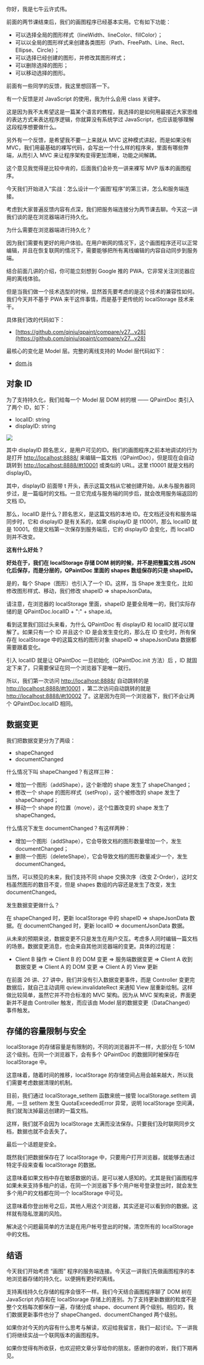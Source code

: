 你好，我是七牛云许式伟。

前面的两节课结束后，我们的画图程序已经基本实用。它有如下功能：

- 可以选择全局的图形样式（lineWidth、lineColor、fillColor）；
- 可以以全局的图形样式来创建各类图形（Path、FreePath、Line、Rect、Ellipse、Circle）；
- 可以选择已经创建的图形，并修改其图形样式；
- 可以删除选择的图形；
- 可以移动选择的图形。

前面有一些同学的反馈，我这里想回答一下。

有一个反馈是对 JavaScript 的使用，我为什么会用 class 关键字。

这是因为我不太希望这是一篇某个语言的教程，我选择的是如何用最接近大家思维的表达方式来表达程序逻辑，你就算没有系统学过 JavaScript，也应该能够理解这段程序想要做什么。

另外有一个反馈，是希望我不要一上来就从 MVC 这种模式讲起，而是如果没有 MVC，我们用最基础的裸写代码，会写出一个什么样的程序来，里面有哪些弊端，从而引入 MVC 来让程序架构变得更加清晰，功能之间解耦。

这个意见我觉得是比较中肯的，后面我们会补充一讲来裸写 MVP 版本的画图程序。

今天我们开始进入“实战：怎么设计一个‘画图’程序”的第三讲，怎么和服务端连接。

考虑到大家普遍反馈内容有点深，我们把服务端连接分为两节课去聊。今天这一讲我们谈的是在浏览器端进行持久化。

为什么需要在浏览器端进行持久化？

因为我们需要有更好的用户体验。在用户断网的情况下，这个画图程序还可以正常编辑，并且在恢复联网的情况下，需要能够把所有离线编辑的内容自动同步到服务端。

结合前面几讲的介绍，你可能立刻想到 Google 推的 PWA，它非常关注浏览器应用的离线体验。

但是当我们做一个技术选型的时候，显然首先要考虑的是这个技术的兼容性如何。我们今天并不基于 PWA 来干这件事情，而是基于更传统的 localStorage 技术来干。

具体我们改的代码如下：

- [https://github.com/qiniu/qpaint/compare/v27...v28](https://github.com/qiniu/qpaint/compare/v27...v28)

最核心的变化是 Model 层。完整的离线支持的 Model 层代码如下：

- [dom.js](https://github.com/qiniu/qpaint/blob/v28/paintweb/www/dom.js)

## 对象 ID

为了支持持久化，我们给每一个 Model 层 DOM 树的根 —— QPaintDoc 类引入了两个 ID，如下：

- localID: string
- displayID: string

![](https://static001.geekbang.org/resource/image/eb/56/eb45f019508b3c9f7a1f6bc868a5ac56.png?wh=804*723)

其中 displayID 顾名思义，是用户可见的ID。我们的画图程序之前本地调试的行为是打开 [http://localhost:8888/](http://localhost:8888/) 来编辑一篇文档（QPaintDoc），但是现在会自动跳转到 [http://localhost:8888/#t10001](http://localhost:8888/#t10001) 或类似的 URL。这里 t10001 就是文档的 displayID。

其中，displayID 前面带 t 开头，表示这篇文档从它被创建开始，从未与服务器同步过，是一篇临时的文档。一旦它完成与服务端的同步后，就会改用服务端返回的文档 ID。

那么，localID 是什么？顾名思义，是这篇文档的本地 ID。在文档还没有和服务端同步时，它和 displayID 是有关系的，如果 displayID 是 t10001，那么 localID 就是 10001。但是文档第一次保存到服务端后，它的 displayID 会变化，而 localID 则并不改变。

**这有什么好处？**

**好处在于，我们在 localStorage 存储 DOM 树的时候，并不是把整篇文档 JSON 化后保存，而是分层的，QPaintDoc 里面的 shapes 数组保存的只是 shapeID。**

是的，每个 Shape（图形）也引入了一个 ID。这样，当 Shape 发生变化，比如修改图形样式、移动，我们修改 shapeID => shapeJsonData。

请注意，在浏览器的 localStorage 里面，shapeID 是要全局唯一的，我们实际存储的是 QPaintDoc.localID + ":" + shape.id。

看到这里我们回过头来看，为什么 QPaintDoc 有 displayID 和 localID 就可以理解了。如果只有一个 ID 并且这个 ID 是会发生变化的，那么在 ID 变化时，所有保存在 localStorage 中的这篇文档的图形对象 shapeID => shapeJsonData 数据都需要跟着变化。

引入 localID 就是让 QPaintDoc 一旦初始化（QPaintDoc.init 方法）后 ，ID 就固定下来了，只需要保证在同一个浏览器下是唯一就行。

所以，我们第一次访问 [http://localhost:8888/](http://localhost:8888/) 自动跳转的是 [http://localhost:8888/#t10001](http://localhost:8888/#t10001) ，第二次访问自动跳转的就是 [http://localhost:8888/#t10002](http://localhost:8888/#t10002) 了。这是因为在同一个浏览器下，我们不会让两个 QPaintDoc.localID 相同。

## 数据变更

我们把数据变更分为了两级：

- shapeChanged
- documentChanged

什么情况下叫 shapeChanged？有这样三种：

- 增加一个图形（addShape），这个新增的 shape 发生了 shapeChanged；
- 修改一个 shape 的图形样式（setProp），这个被修改的 shape 发生了 shapeChanged；
- 移动一个 shape 的位置（move），这个位置改变的 shape 发生了 shapeChanged。

什么情况下发生 documentChanged？有这样两种：

- 增加一个图形（addShape），它会导致文档的图形数量增加一个，发生 documentChanged；
- 删除一个图形（deleteShape），它会导致文档的图形数量减少一个，发生 documentChanged。

当然，可以预见的未来，我们支持不同 shape 交换次序（改变 Z-Order），这时文档虽然图形的数目不变，但是 shapes 数组的内容还是发生了改变，发生 documentChanged。

发生数据变更做什么？

在 shapeChanged 时，更新 localStorage 中的 shapeID => shapeJsonData 数据。在 documentChanged 时，更新 localID => documentJsonData 数据。

从未来的预期来说，数据变更不只是发生在用户交互。考虑多人同时编辑一篇文档的场景。数据变更消息，也会来自其他浏览器端的变更。具体的过程是：

- Client B 操作 => Client B 的 DOM 变更 => 服务端数据变更 => Client A 收到数据变更 => Client A 的 DOM 变更 => Client A 的 View 更新

在前面 26 讲、27 讲中，我们并没有引入数据变更事件，而是 Controller 变更完数据后，就自己主动调用 qview.invalidateRect 来通知 View 层重新绘制。这样做比较简单，虽然它并不符合标准的 MVC 架构。因为从 MVC 架构来说，界面更新并不是由 Controller 触发，而应该由 Model 层的数据变更（DataChanged）事件触发。

## 存储的容量限制与安全

localStorage 的存储容量是有限制的，不同的浏览器并不一样，大部分在 5-10M 这个级别。在同一个浏览器下，会有多个 QPaintDoc 的数据同时被保存在 localStorage 中。

这意味着，随着时间的推移，localStorage 的存储空间占用会越来越大，所以我们需要考虑数据清理的机制。

目前，我们通过 localStorage\_setItem 函数来统一接管 localStorage.setItem 调用，一旦 setItem 发生 QuotaExceededError 异常，说明 localStorage 空间满，我们就淘汰掉最远创建的一篇文档。

这样，我们就不会因为 localStorage 太满而没法保存。只要我们及时联网同步文档，数据也就不会丢失了。

最后一个话题是安全。

既然我们把数据保存在了 localStorage 中，只要用户打开浏览器，就能够去通过特定手段来查看 localStorage 的数据。

这意味着如果文档中存在敏感数据的话，是可以被人感知的。尤其是我们画图程序如果未来支持多租户的话，在同一个浏览器下多个用户帐号登录登出时，就会发生多个用户的文档都在同一个 localStorage 中可见。

这意味着你登出帐号之后，其他人用这个浏览器，其实还是可以看到你的数据。这样就有隐私泄漏的风险。

解决这个问题最简单的方法是在用户帐号登出的时候，清空所有的 localStorage 中的文档。

## 结语

今天我们开始考虑 “画图” 程序的服务端连接。今天这一讲我们先做画图程序的本地浏览器存储的持久化，以便拥有更好的离线。

支持离线持久化存储的程序会很不一样。我们今天结合画图程序聊了 DOM 树在 JavaScript 内存和在 localStorage 存储上的差别。为了支持更新数据的粒度不是整个文档每次都保存一遍，存储分成 shape、document 两个级别。相应的，我们数据更新事件也分了 shapeChanged、documentChanged 两个级别。

如果你对今天的内容有什么思考与解读，欢迎给我留言，我们一起讨论。下一讲我们将继续实战一个联网版本的画图程序。

如果你觉得有所收获，也欢迎把文章分享给你的朋友。感谢你的收听，我们下期再见。